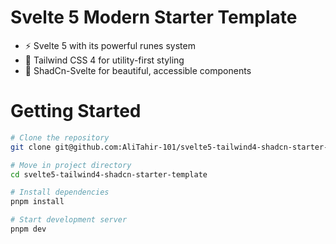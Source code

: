 # Svelte 5 Modern Starter Template


- ⚡️ Svelte 5 with its powerful runes system
- 🎨 Tailwind CSS 4 for utility-first styling
- 🎯 ShadCn-Svelte for beautiful, accessible components

# Getting Started
```bash
# Clone the repository
git clone git@github.com:AliTahir-101/svelte5-tailwind4-shadcn-starter-template.git

# Move in project directory
cd svelte5-tailwind4-shadcn-starter-template

# Install dependencies
pnpm install

# Start development server
pnpm dev
```